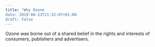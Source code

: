 ```yaml
---
title: "Why Ozone
date: 2019-08-23T21:52:07+01:00
draft: false
---
```


Ozone was borne out of a shared belief in the rights and interests of consumers, publishers and advertisers.
